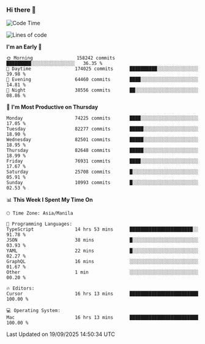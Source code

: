 ### Hi there 👋

<!--START_SECTION:waka-->
![Code Time](http://img.shields.io/badge/Code%20Time-6%2C286%20hrs%2019%20mins-blue)

![Lines of code](https://img.shields.io/badge/From%20Hello%20World%20I%27ve%20Written-146.5%20million%20lines%20of%20code-blue)

**I'm an Early 🐤** 

```text
🌞 Morning                158242 commits      █████████░░░░░░░░░░░░░░░░   36.35 % 
🌆 Daytime                174025 commits      ██████████░░░░░░░░░░░░░░░   39.98 % 
🌃 Evening                64460 commits       ████░░░░░░░░░░░░░░░░░░░░░   14.81 % 
🌙 Night                  38556 commits       ██░░░░░░░░░░░░░░░░░░░░░░░   08.86 % 
```
📅 **I'm Most Productive on Thursday** 

```text
Monday                   74225 commits       ████░░░░░░░░░░░░░░░░░░░░░   17.05 % 
Tuesday                  82277 commits       █████░░░░░░░░░░░░░░░░░░░░   18.90 % 
Wednesday                82501 commits       █████░░░░░░░░░░░░░░░░░░░░   18.95 % 
Thursday                 82648 commits       █████░░░░░░░░░░░░░░░░░░░░   18.99 % 
Friday                   76931 commits       ████░░░░░░░░░░░░░░░░░░░░░   17.67 % 
Saturday                 25708 commits       █░░░░░░░░░░░░░░░░░░░░░░░░   05.91 % 
Sunday                   10993 commits       █░░░░░░░░░░░░░░░░░░░░░░░░   02.53 % 
```


📊 **This Week I Spent My Time On** 

```text
🕑︎ Time Zone: Asia/Manila

💬 Programming Languages: 
TypeScript               14 hrs 53 mins      ███████████████████████░░   91.78 % 
JSON                     38 mins             █░░░░░░░░░░░░░░░░░░░░░░░░   03.93 % 
YAML                     22 mins             █░░░░░░░░░░░░░░░░░░░░░░░░   02.27 % 
GraphQL                  16 mins             ░░░░░░░░░░░░░░░░░░░░░░░░░   01.67 % 
Other                    1 min               ░░░░░░░░░░░░░░░░░░░░░░░░░   00.20 % 

🔥 Editors: 
Cursor                   16 hrs 13 mins      █████████████████████████   100.00 % 

💻 Operating System: 
Mac                      16 hrs 13 mins      █████████████████████████   100.00 % 
```


 Last Updated on 19/09/2025 14:50:34 UTC
<!--END_SECTION:waka-->


<!--
**rad182/rad182** is a ✨ _special_ ✨ repository because its `README.md` (this file) appears on your GitHub profile.

Here are some ideas to get you started:

- 🔭 I’m currently working on ...
- 🌱 I’m currently learning ...
- 👯 I’m looking to collaborate on ...
- 🤔 I’m looking for help with ...
- 💬 Ask me about ...
- 📫 How to reach me: ...
- 😄 Pronouns: ...
- ⚡ Fun fact: ...
-->
